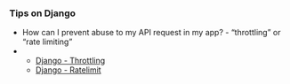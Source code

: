 
<h3> Tips on Django </h3>
<ul>
 <li> How can I prevent abuse to my API request in my app? - “throttling” or “rate limiting”  <li>
 <ul>
     <li> <a href="https://www.django-rest-framework.org/api-guide/throttling/"> Django - Throttling </a> </li>
     <li> <a href="https://github.com/jsocol/django-ratelimit"> Django - Ratelimit </a> </li>
 </ul>
 
</ul>

